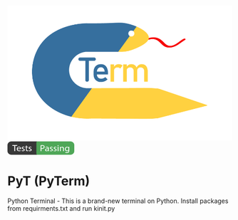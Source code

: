![PyTerm](pyterm.png)
<img src="test_pass.png" alt="Tests passing" width="150px" height="30px" style="max-width:100%;">
# PyT (PyTerm)
Python Terminal - This is a brand-new terminal on Python. Install packages from requirments.txt and run kinit.py 

